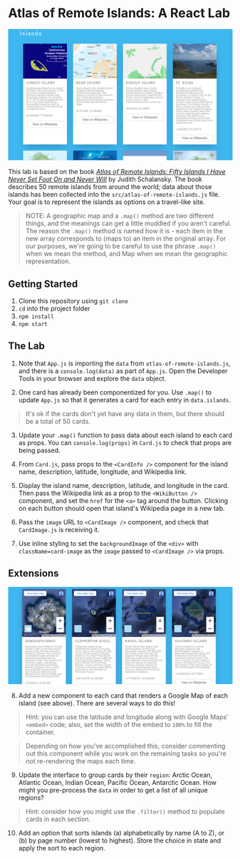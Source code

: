 # Atlas of Remote Islands: A React Lab

![Completed App](images/complete.png)

This lab is based on the book _[Atlas of Remote Islands: Fifty Islands I Have Never Set Foot On and Never Will](https://www.amazon.com/Atlas-Remote-Islands-Fifty-Never/dp/014311820X)_ by Judith Schalansky. The book describes 50 remote islands from around the world; data about those islands has been collected into the `src/atlas-of-remote-islands.js` file. Your goal is to represent the islands as options on a travel-like site.

> NOTE: A geographic map and a `.map()` method are two different things, and the meanings can get a little muddled if you aren't careful. The reason the `.map()` method is named how it is - each item in the new array corresponds to (maps to) an item in the original array. For our purposes, we're going to be careful to use the phrase `.map()` when we mean the method, and Map when we mean the geographic representation.

## Getting Started

1. Clone this repository using `git clone`
2. `cd` into the project folder
3. `npm install`
4. `npm start`

## The Lab

1. Note that `App.js` is importing the `data` from `atlas-of-remote-islands.js`, and there is a `console.log(data)` as part of `App.js`. Open the Developer Tools in your browser and explore the `data` object.

2. One card has already been componentized for you. Use `.map()` to update `App.js` so that it generates a card for each entry in `data.islands`.

> It's ok if the cards don't yet have any data in them, but there should be a total of 50 cards.

3. Update your `.map()` function to pass data about each island to each card as props. You can `console.log(props)` in `Card.js` to check that props are being passed.

4. From `Card.js`, pass props to the `<CardInfo />` component for the island name, description, latitude, longitude, and Wikipedia link.

5. Display the island name, description, latitude, and longitude in the card. Then pass the Wikipedia link as a prop to the `<WikiButton />` component, and set the `href` for the `<a>` tag around the button. Clicking on each button should open that island's Wikipedia page in a new tab.

6. Pass the `image` URL to `<CardImage />` component, and check that `CardImage.js` is receiving it.

7. Use inline styling to set the `backgroundImage` of the `<div>` with `className=card-image` as the `image` passed to `<CardImage />` via props.

## Extensions

![Google Maps Component](images/google-maps.png)

8. Add a new component to each card that renders a Google Map of each island (see above). There are several ways to do this!

> Hint: you can use the latitude and longitude along with Google Maps' `<embed>` code; also, set the width of the embed to `100%` to fill the container.

> Depending on how you've accomplished this, consider commenting out this component while you work on the remaining tasks so you're not re-rendering the maps each time.

9. Update the interface to group cards by their `region`: Arctic Ocean, Atlantic Ocean, Indian Ocean, Pacific Ocean, Antarctic Ocean. How might you pre-process the `data` in order to get a list of all unique regions?

> Hint: consider how you might use the `.filter()` method to populate cards in each section.

10. Add an option that sorts islands (a) alphabetically by name (A to Z), or (b) by page number (lowest to highest). Store the choice in state and apply the sort to each region.
